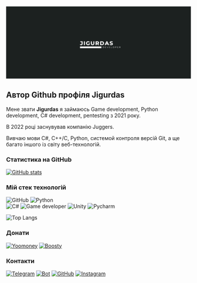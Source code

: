 ![Jigurdas](https://github.com/jigurdas/jigurdas/blob/main/images/header.png)

## Автор Github профіля Jigurdas
Мене звати **Jigurdas** я займаюсь Game development, Python development, C# development, pentesting з 2021 року.

В 2022 році заснувував компанію Juggers.

Вивчаю мови C#, C++/C, Python, системой контроля версій Git,  а ще багато іншого із світу веб-технологій. 

### Статистика на GitHub
[![GitHub stats](https://github-readme-stats.vercel.app/api?username=jigurdas&layout=compact&theme=dark)](https://github.com/jigurdas/github-readme-stats&layout=compact&theme=dark)

### Мій стек технологій
![GitHub](https://img.shields.io/badge/-GitHub-333?style=for-the-badge&logo=GitHub)
![Python](https://img.shields.io/badge/-Python-333?style=for-the-badge&logo=Python)  
![C#](https://img.shields.io/badge/-csharp-333?style=for-the-badge&logo=csharp)
![Game developer](https://img.shields.io/badge/-gamedeveloper-333?style=for-the-badge&logo=gamedeveloper)
![Unity](https://img.shields.io/badge/-Unity-333?style=for-the-badge&logo=Unity)
![Pycharm](https://img.shields.io/badge/-pycharm-333?style=for-the-badge&logo=pycharm)

![Top Langs](https://github-readme-stats.vercel.app/api/top-langs/?username=jigurdas&layout=compact&theme=dark)

### Донати
[![Yoomoney](https://img.shields.io/badge/-Yoomoney-7f2bfd?style=for-the-badge)](https://yasobe.ru/na/itdoctor)
[![Boosty](https://img.shields.io/badge/-Boosty-FFA318?style=for-the-badge)](https://boosty.to/itdoctor)

### Контакти
[![Telegram](https://img.shields.io/badge/-Telegram-333?style=for-the-badge&logo=telegram&logoColor=27A0D9)](https://t.me/jigurdas)
[![Bot](https://img.shields.io/badge/-Bot-333?style=for-the-badge)](https://t.me/jigurdasNavigatorBot?start)
[![GitHub](https://img.shields.io/badge/-GitHub-333?style=for-the-badge&logo=GitHub&logoColor=fff)](https://github.com/jigurdas)
[![Instagram](https://img.shields.io/badge/-Instagram-333?style=for-the-badge&logo=instagram&logoColor=B4068E)](https://instagram.com/jigurdas)
